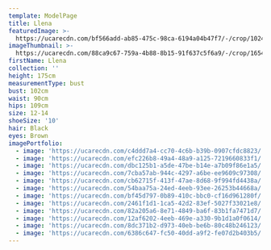 ```yaml
---
template: ModelPage
title: Llena
featuredImage: >-
  https://ucarecdn.com/bf566add-ab85-475c-98ca-6194a04b47f7/-/crop/1024x560/0,0/-/preview/
imageThumbnail: >-
  https://ucarecdn.com/88ca9c67-759a-4b88-8b15-91f637c5f6a9/-/crop/1654x2365/115,0/-/preview/
firstName: Llena
collection: ''
height: 175cm
measurementType: bust
bust: 102cm
waist: 90cm
hips: 109cm
size: 12-14
shoeSize: '10'
hair: Black
eyes: Brown
imagePortfolio:
  - image: 'https://ucarecdn.com/c4ddd7a4-cc70-4c6b-b39b-0907cfdc8823/'
  - image: 'https://ucarecdn.com/efc226b8-49a4-48a9-a125-7219660833f1/'
  - image: 'https://ucarecdn.com/dbc125b1-a5de-47be-b14e-a7b09f86e1a5/'
  - image: 'https://ucarecdn.com/7cba57ab-944c-4297-a6be-ee9609c97308/'
  - image: 'https://ucarecdn.com/cb62715f-413f-47ae-8d68-9f994fd4438a/'
  - image: 'https://ucarecdn.com/54baa75a-24ed-4eeb-93ee-26253b44668a/'
  - image: 'https://ucarecdn.com/bf45d797-0b89-410c-bbc0-cf16d961280f/'
  - image: 'https://ucarecdn.com/2461f1d1-1ca5-42d2-83ef-5027f33021e8/'
  - image: 'https://ucarecdn.com/82a205a6-8e71-4849-ba6f-83b1fa7471d7/'
  - image: 'https://ucarecdn.com/12af6202-4eeb-469e-a330-9b1d1a0f0614/'
  - image: 'https://ucarecdn.com/8dc371b2-d973-40eb-be6b-80c48b246123/'
  - image: 'https://ucarecdn.com/6386c647-fc50-40dd-a9f2-fe07d2b403b5/'
---
```


